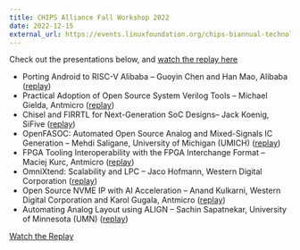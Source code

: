 ```yaml
---
title: CHIPS Alliance Fall Workshop 2022
date: 2022-12-15
external_url: https://events.linuxfoundation.org/chips-biannual-technology-update/
---
```


Check out the presentations below, and [watch the replay here](https://www.youtube.com/watch?v=auXZdPwYs10!)

- Porting Android to RISC-V Alibaba – Guoyin Chen and Han Mao, Alibaba ([replay](https://youtu.be/auXZdPwYs10?t=218))
- Practical Adoption of Open Source System Verilog Tools – Michael Gielda, Antmicro ([replay](https://youtu.be/auXZdPwYs10?t=1347))
- Chisel and FIRRTL for Next-Generation SoC Designs– Jack Koenig, SiFive ([replay](https://youtu.be/auXZdPwYs10?t=2958))
- OpenFASOC: Automated Open Source Analog and Mixed-Signals IC Generation – Mehdi Saligane, University of Michigan (UMICH) ([replay](https://youtu.be/auXZdPwYs10?t=4326))
- FPGA Tooling Interoperability with the FPGA Interchange Format – Maciej Kurc, Antmicro ([replay](https://youtu.be/auXZdPwYs10?t=6183))
- OmniXtend: Scalability and LPC – Jaco Hofmann, Western Digital Corporation ([replay](https://youtu.be/auXZdPwYs10?t=7671))
- Open Source NVME IP with AI Acceleration – Anand Kulkarni, Western Digital Corporation and Karol Gugala, Antmicro ([replay](https://youtu.be/auXZdPwYs10?t=8693))
- Automating Analog Layout using ALIGN – Sachin Sapatnekar, University of Minnesota (UMN) ([replay](https://youtu.be/auXZdPwYs10?t=10073))

[Watch the Replay](https://www.youtube.com/watch?v=auXZdPwYs10)